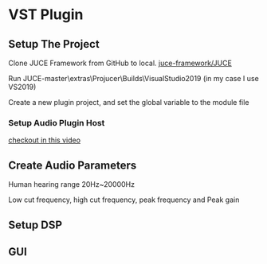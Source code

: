 # VST Plugin## Setup The ProjectClone JUCE Framework from GitHub to local. [juce-framework/JUCE](https://github.com/juce-framework/JUCE)Run  JUCE-master\extras\Projucer\Builds\VisualStudio2019 (in my case I use VS2019)Create a new plugin project, and set the global variable to the module file### Setup Audio Plugin Host[checkout in this video](https://www.youtube.com/watch?v=XJ8GfZbFkYM&t)## Create Audio ParametersHuman hearing range 20Hz~20000HzLow cut frequency, high cut frequency, peak frequency and Peak gain## Setup DSP## GUI 